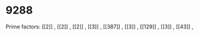 # 9288

Prime factors: [[2]] , [[2]] , [[2]] , [[3]] , [[387]] , [[3]] , [[129]] , [[3]] , [[43]] , 